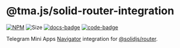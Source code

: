# @tma.js/solid-router-integration

[docs-badge]: https://img.shields.io/badge/documentation-blue?logo=gitbook&logoColor=white

[code-badge]: https://img.shields.io/badge/source-black?logo=github

[solid-router-integration-code-link]: https://github.com/Telegram-Mini-Apps/tma.js/tree/master/packages/solid-router-integration

[solid-router-integration-docs-link]: https://docs.telegram-mini-apps.com/packages/tma-js-solid-router-integration

[solid-router-integration-npm-link]: https://npmjs.com/package/@tma.js/solid-router-integration

[solid-router-integration-npm-badge]: https://img.shields.io/npm/v/@tma.js/solid-router-integration?logo=npm

[solid-router-integration-size-badge]: https://img.shields.io/bundlephobia/minzip/@tma.js/solid-router-integration

[![NPM][solid-router-integration-npm-badge]][solid-router-integration-npm-link]
![Size][solid-router-integration-size-badge]
[![docs-badge]][solid-router-integration-docs-link]
[![code-badge]][solid-router-integration-code-link]

Telegram Mini Apps [Navigator](https://docs.telegram-mini-apps.com/packages/tma-js-sdk/navigation)
integration for [@solidjs/router](https://www.npmjs.com/package/@solidjs/router).
